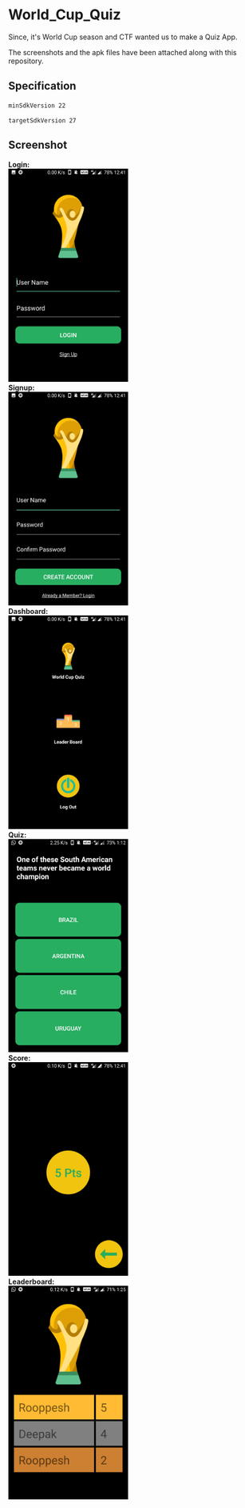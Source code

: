 # World_Cup_Quiz
Since, it's World Cup season and CTF wanted us to make a Quiz App. 

The screenshots and the apk files have been attached along with this repository. 
<br />
## Specification
```
minSdkVersion 22
```
```
targetSdkVersion 27
```
## Screenshot
<b>Login:</b> <br />
<img src="https://github.com/Rooppesh/World_Cup_Quiz/blob/master/Screenshots/Login1.jpg" height="426.666666667" width="240">
<br />
<b>Signup: </b><br />
<img src="https://github.com/Rooppesh/World_Cup_Quiz/blob/master/Screenshots/Signup1.jpg" height="426.666666667" width="240">
<br />
<b>Dashboard:</b> <br />
<img src="https://github.com/Rooppesh/World_Cup_Quiz/blob/master/Screenshots/Dashboard1.jpg" height="426.666666667" width="240">
<br />
<b>Quiz:</b> <br />
<img src="https://github.com/Rooppesh/World_Cup_Quiz/blob/master/Screenshots/Quiz.jpg" height="426.666666667" width="240">
<br />
<b>Score:</b> <br />
<img src="https://github.com/Rooppesh/World_Cup_Quiz/blob/master/Screenshots/Score.jpg" height="426.666666667" width="240">
<br />
<b>Leaderboard:</b> <br />
<img src="https://github.com/Rooppesh/World_Cup_Quiz/blob/master/Screenshots/Leader.jpg" height="426.666666667" width="240">
<br />
